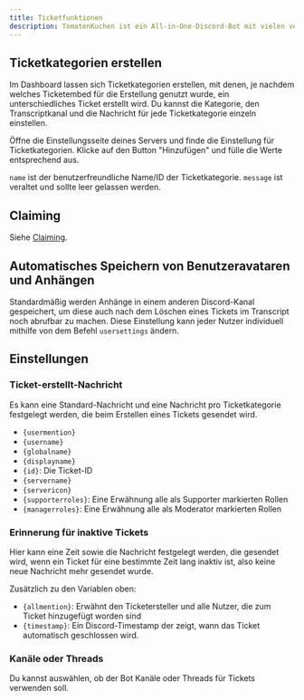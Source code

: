 ```yaml
---
title: Ticketfunktionen
description: TomatenKuchen ist ein All-in-One-Discord-Bot mit vielen verschiedenen Funktionen. Erklärt die Funktionen sowie die Einrichtung und Einstellungen des Ticketsystems.
---
```


## Ticketkategorien erstellen

Im Dashboard lassen sich Ticketkategorien erstellen, mit denen, je nachdem welches Ticketembed für die Erstellung genutzt wurde, ein unterschiedliches Ticket erstellt wird.
Du kannst die Kategorie, den Transcriptkanal und die Nachricht für jede Ticketkategorie einzeln einstellen.

Öffne die Einstellungsseite deines Servers und finde die Einstellung für Ticketkategorien. Klicke auf den Button "Hinzufügen" und fülle die Werte entsprechend aus.

`name` ist der benutzerfreundliche Name/ID der Ticketkategorie. `message` ist veraltet und sollte leer gelassen werden.

## Claiming

Siehe [Claiming](./claiming).

## Automatisches Speichern von Benutzeravataren und Anhängen

Standardmäßig werden Anhänge in einem anderen Discord-Kanal gespeichert, um diese auch nach dem Löschen eines Tickets im Transcript noch abrufbar zu machen.
Diese Einstellung kann jeder Nutzer individuell mithilfe von dem Befehl `usersettings` ändern.

## Einstellungen

### Ticket-erstellt-Nachricht

Es kann eine Standard-Nachricht und eine Nachricht pro Ticketkategorie festgelegt werden, die beim Erstellen eines Tickets gesendet wird.

- `{usermention}`
- `{username}`
- `{globalname}`
- `{displayname}`
- `{id}`: Die Ticket-ID
- `{servername}`
- `{servericon}`
- `{supporterroles}`: Eine Erwähnung alle als Supporter markierten Rollen
- `{managerroles}`: Eine Erwähnung alle als Moderator markierten Rollen

### Erinnerung für inaktive Tickets

Hier kann eine Zeit sowie die Nachricht festgelegt werden, die gesendet wird, wenn ein Ticket für eine bestimmte Zeit lang inaktiv ist, also keine neue Nachricht mehr gesendet wurde.

Zusätzlich zu den Variablen oben:

- `{allmention}`: Erwähnt den Ticketersteller und alle Nutzer, die zum Ticket hinzugefügt worden sind
- `{timestamp}`: Ein Discord-Timestamp der zeigt, wann das Ticket automatisch geschlossen wird.

### Kanäle oder Threads

Du kannst auswählen, ob der Bot Kanäle oder Threads für Tickets verwenden soll.
